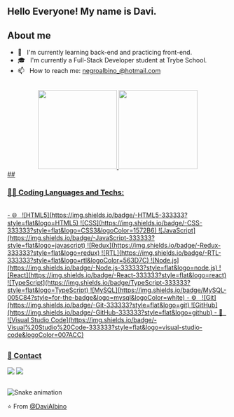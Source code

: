 <!--
**DaviAlbino/DaviAlbino** is a ✨ _special_ ✨ repository because its `README.md` (this file) appears on your GitHub profile.

Here are some ideas to get you started:

- 🔭 I’m currently working on ...
- 🌱 I’m currently learning ...
- 👯 I’m looking to collaborate on ...
- 🤔 I’m looking for help with ...
- 💬 Ask me about ...
- 📫 How to reach me: ...
- 😄 Pronouns: ...
- ⚡ Fun fact: ...
-->

## Hello Everyone! My name is Davi.
## About me
- 🔭 &nbsp; I'm currently learning back-end and practicing front-end.
- 🎓 &nbsp; I'm currently a Full-Stack Developer student at Trybe School.
- 📫 &nbsp; How to reach me: negroalbino_@hotmail.com
 ##
  
  <div align="center">
  <a href="https://github.com/DaviAlbino">
  <img height="180em" src="https://github-readme-stats.vercel.app/api?username=DaviAlbino&show_icons=true&theme=jolly&count_private=true&hide_border=true"/>
  <img height="180em" src="https://github-readme-stats.vercel.app/api/top-langs/?username=DaviAlbino&layout=compact&langs_count=10&theme=jolly&hide_border=true"/>
</div>
 ##
  
### 👨‍💻 Coding Languages and Techs:
  
<br />
<div align="left">
- 🌐 &nbsp;
  ![HTML5](https://img.shields.io/badge/-HTML5-333333?style=flat&logo=HTML5)
  ![CSS](https://img.shields.io/badge/-CSS-333333?style=flat&logo=CSS3&logoColor=1572B6)
  ![JavaScript](https://img.shields.io/badge/-JavaScript-333333?style=flat&logo=javascript)
  ![Redux](https://img.shields.io/badge/-Redux-333333?style=flat&logo=redux)
  ![RTL](https://img.shields.io/badge/-RTL-333333?style=flat&logo=rtl&logoColor=563D7C)
  ![Node.js](https://img.shields.io/badge/-Node.js-333333?style=flat&logo=node.js)
  ![React](https://img.shields.io/badge/-React-333333?style=flat&logo=react)
  ![TypeScript](https://img.shields.io/badge/TypeScript-333333?style=flat&logo=TypeScript)
  ![MySQL](https://img.shields.io/badge/MySQL-005C84?style=for-the-badge&logo=mysql&logoColor=white)
- ⚙️ &nbsp;
  ![Git](https://img.shields.io/badge/-Git-333333?style=flat&logo=git)
  ![GitHub](https://img.shields.io/badge/-GitHub-333333?style=flat&logo=github)
- 🔧 &nbsp;
  ![Visual Studio Code](https://img.shields.io/badge/-Visual%20Studio%20Code-333333?style=flat&logo=visual-studio-code&logoColor=007ACC)
</div>

  ##

 ### 💬 Contact
<div> 
  <a href="https://www.instagram.com/negroalbino/" target="_blank"><img src="https://img.shields.io/badge/-Instagram-%23E4405F?style=for-the-badge&logo=instagram&logoColor=white" target="_blank"></a> 
  <a href="https://www.linkedin.com/in/davialbino/" target="_blank"><img src="https://img.shields.io/badge/-LinkedIn-%230077B5?style=for-the-badge&logo=linkedin&logoColor=white" target="_blank"></a> 
 
 ##
![Snake animation](https://github.com/DaviAlbino/DaviAlbino/blob/output/github-contribution-grid-snake.svg)
  
 ⭐️ From [@DaviAlbino](https://github.com/DaviAlbino)
 
</div>